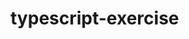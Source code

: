 # typescript-exercise

<!-- install typescript: npm i -g typescript -->
<!-- configure typescript (create tsconfg.json): tsc --init -->
